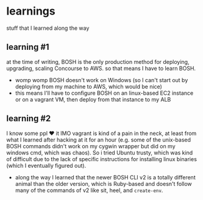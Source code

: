 # learnings
stuff that I learned along the way

## learning #1
at the time of writing, BOSH is the only production method for deploying, upgrading, scaling Concourse to AWS. so that means I have to learn BOSH.
* womp womp BOSH doesn't work on Windows (so I can't start out by deploying from my machine to AWS, which would be nice)
* this means I'll have to configure BOSH on an linux-based EC2 instance or on a vagrant VM, then deploy from that instance to my ALB

## learning #2
I know some ppl :heart: it IMO vagrant is kind of a pain in the neck, at least from what I learned after hacking at it for an hour (e.g. some of the unix-based BOSH commands didn't work on my cygwin wrapper but did on my windows cmd, which was chaos). So i tried Ubuntu trusty, which was kind of difficult due to the lack of specific instructions for installing linux binaries (which I eventually figured out).
* along the way I learned that the newer BOSH CLI v2 is a totally different animal than the older version, which is Ruby-based and doesn't follow many of the commands of v2 like sit, heel, and `create-env`.
